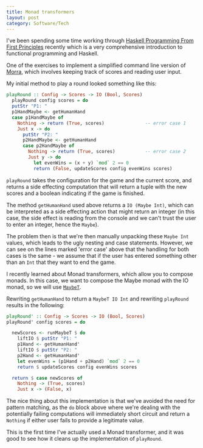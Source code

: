 ```yaml
---
title: Monad transformers
layout: post
category: Software/Tech
---
```


I've been spending some time working through [Haskell Programming From First
Principles](http://haskellbook.com/) recently which is a very comprehensive
introduction to functional programming and Haskell.

One of the exercises to implement a simplified command line version of
[Morra](https://en.wikipedia.org/wiki/Morra_(game)), which involves keeping
track of scores and reading user input.

My initial method to play a round looked something like this:

```haskell
playRound :: Config -> Scores -> IO (Bool, Scores)
  playRound config scores = do
  putStr "P1: "
  p1HandMaybe <- getHumanHand
  case p1HandMaybe of
    Nothing -> return (True, scores)               -- error case 1
    Just x -> do
      putStr "P2: "
      p2HandMaybe <- getHumanHand
      case p2HandMaybe of
        Nothing -> return (True, scores)           -- error case 2
        Just y -> do
          let evenWins = (x + y) `mod` 2 == 0
          return (False, updateScores config evenWins scores)
```

`playRound` takes the configuration for the game and the current score, and
returns a side effecting computation that will return a tuple with the new
scores and a boolean indicating if the game is finished.

The method `getHumanHand` used above returns a `IO (Maybe Int)`, which can be
interpreted as a side effecting action that might return an integer (in this
case, the side effect is reading from the console and we can't trust the user
to enter an integer, hence the `Maybe`).

The problem then is that we're then manually unpacking these `Maybe Int`
values, which leads to the ugly nesting and case statements. However, we can
see on the lines marked 'error case' above that the handling for both cases is
the same - we assume that if the user has entered something other than an `Int`
that they want to end the game.

I recently learned about Monad transformers, which allow you to compose monads.
In this case, we want to compose the Maybe monad with the IO monad, so we will
use [`MaybeT`](https://www.stackage.org/haddock/lts-6.2/transformers-0.4.2.0/Control-Monad-Trans-Maybe.html#g:1).

Rewriting `getHumanHand` to return a `MaybeT IO Int` and rewriting `playRound`
results in the following:

```haskell
playRound' :: Config -> Scores -> IO (Bool, Scores)
playRound' config scores = do

  newScores <- runMaybeT $ do
    liftIO $ putStr "P1: "
    p1Hand <- getHumanHand'
    liftIO $ putStr "P2: "
    p2Hand <- getHumanHand'
    let evenWins = (p1Hand + p2Hand) `mod` 2 == 0
    return $ updateScores config evenWins scores

  return $ case newScores of
    Nothing -> (True, scores)
    Just x -> (False, x)
```

The nice thing about this implementation is that we've avoided the need for
pattern matching, as the `do` block above where we're dealing with the
potentially failing computations will immediately short circuit and return a
`Nothing` if either user fails to provide a legitimate value.

This is the first time I've actually used a Monad transformer, and it was good
to see how it cleans up the implementation of `playRound`.
